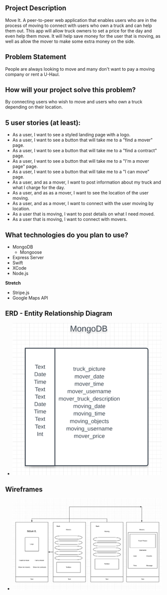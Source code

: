 ## Project Description
Move It. A peer-to-peer web application that enables users who are in the process of moving to connect with users who own a truck and can help them out. This app will allow truck owners to set a price for the day and even help them move. It will help save money for the user that is moving, as well as allow the mover to make some extra money on the side. 

## Problem Statement
People are always looking to move and many don't want to pay a moving company or rent a U-Haul.

## How will your project solve this problem?
By connecting users who wish to move and users who own a truck depending on their location. 

## 5 user stories (at least):

* As a user, I want to see a styled landing page with a logo. 
* As a user, I want to see a button that will take me to a "find a mover" page. 
* As a user, I want to see a button that will take me to a "find a contract" page. 
* As a user, I want to see a button that will take me to a "I'm a mover page" page. 
* As a user, I want to see a button that will take me to a "I can move" page. 
* As a user, and as a mover, I want to post information about my truck and what I charge for the day.  
* As a user, and as as a mover, I want to see the location of the user moving. 
* As a user, and as a mover, I want to connect with the user moving by location.
* As a user that is moving, I want to post details on what I need moved. 
* As a user that is moving, I want to connect with movers. 

## What technologies do you plan to use?

* MongoDB
  * Mongoose
* Express Server
* Swift
* XCode
* Node.js

**Stretch**  
* Stripe.js
* Google Maps API

## ERD - Entity Relationship Diagram

* ![ERD](https://github.com/rkborgstrom/move-it/blob/master/Images/Screen%20Shot%202018-09-14%20at%2010.20.29%20AM.png)



## Wireframes
* ![ERD](https://github.com/rkborgstrom/move-it/blob/master/Images/Screen%20Shot%202018-09-14%20at%2010.16.30%20AM.png)
